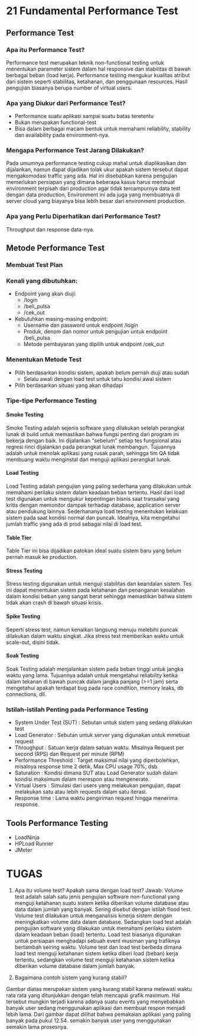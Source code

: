 # 21 Fundamental Performance Test

## Performance Test

### Apa itu Performance Test?
Performance test merupakan teknik non-functional testing untuk menentukan parameter sistem dalam hal responsive dan stabilitas di bawah berbagai beban (load kerja). Performance testing mengukur kualitas atribut dari sistem seperti stabilitas, ketahanan, dan penggunaan resources. Hasil pengujian biasanya berupa number of virtual users.

### Apa yang Diukur dari Performance Test?
- Performance suatu aplikasi sampai suatu batas teretentu
- Bukan merupakan functional-test
- Bisa dalam berbagai macam bentuk untuk memahami reliability, stability dan availability pada environment-nya.

### Mengapa Performance Test Jarang Dilakukan?
Pada umumnya performance testing cukup mahal untuk diaplikasikan dan dijalankan, namun dapat dijadikan tolak ukur apakah sistem tersebut dapat mengakomodasi traffic yang ada. Hal ini disebabkan karena pengujian memerlukan persiapan yang dimana beberapa kasus harus membuat environment terpisah dari production agar tidak tercampurnya data test dengan data production, Environment ini ada juga yang membuatnya di server cloud yang biayanya bisa lebih besar dari environment production.

### Apa yang Perlu Diperhatikan dari Performance Test?
Throughput dan response data-nya.

## Metode Performance Test

### Membuat Test Plan
### Kenali yang dibutuhkan:
- Endpoint yang akan diuji:
  - /login
  - /beli_pulsa
  - /cek_out
- Kebutuhkan masing-masing endpoint:
  - Username dan password untuk endpoint /login
  - Produk, denom dan nomor untuk pengujian untuk endpoint /beli_pulsa
  - Metode pembayaran yang dipilih untuk endpoint /cek_out

### Menentukan Metode Test
- Pilih berdasarkan kondisi sistem, apakah belum pernah diuji atau sudah
  - Selalu awali dengan load test untuk tahu kondisi awal sistem
- Pilih berdasarkan situasi yang akan dihadapi

### Tipe-tipe Performance Testing
#### Smoke Testing
Smoke Testing adalah sejenis software yang dilakukan setelah perangkat lunak di build untuk memastikan bahwa fungsi penting dari program ini bekerja dengan baik. Ini dijalankan “sebelum” setiap tes fungsional atau regresi rinci dijalankan pada perangkat lunak membangun. Tujuannya adalah untuk menolak aplikasi yang rusak parah, sehingga tim QA tidak membuang waktu menginstal dan menguji aplikasi perangkat lunak.

#### Load Testing  
Load Testing adalah pengujian yang paling sederhana yang dilakukan untuk memahami perilaku sistem dalam keadaan beban tertentu. Hasil dari load test digunakan untuk mengukur kepentingan bisnis saat transaksi yang kritis dengan memonitor dampak terhadap database, application server atau pendukung lainnya.
Sederhananya load testing menentukan kelakuan sistem pada saat kondisi normal dan puncak. Idealnya, kita mengetahui jumlah traffic yang ada di prod sebagai nilai di load test.

#### Table Tier
Table Tier ini bisa dijadikan patokan ideal suatu sistem baru yang belum pernah masuk ke production.

#### Stress Testing
Stress testing digunakan untuk menguji stabilitas dan keandalan sistem. Tes ini dapat menentukan sistem pada ketahanan dan penanganan kesalahan dalam kondisi beban yang sangat berat sehingga memastikan bahwa sistem tidak akan crash di bawah situasi krisis.

#### Spike Testing
Seperti stress test, namun kenaikan langsung menuju melebihi puncak dilakukan dalam waktu singkat. Jika stress test memberikan waktu untuk scale-out, disini tidak.

#### Soak Testing
Soak Testing adalah menjalankan sistem pada beban tinggi untuk jangka waktu yang lama. Tujuannya adalah untuk mengetahui reliability ketika dalam tekanan di bawah puncak dalam jangka panjang (>=1 jam) serta mengetahui apakah terdapat bug pada race condition, memory leaks, db connections, dll.

### Istilah-istilah Penting pada Performance Testing
- System Under Test (SUT) : Sebutan untuk sistem yang sedang dilakukan test
- Load Generator : Sebutan untuk server yang digunakan untuk mmebuat request
- Throughput : Satuan kerja dalam satuan waktu. Misalnya Request per second (RPS) dan Request per minute (RPM)
- Performance Threshold : Target maksimal nilai yang diperbolehkan, misalnya response time 2 detik, Max CPU usage 70%, dsb
- Saturation : Kondisi dimana SUT atau Load Generator sudah dalam kondisi maksimum dalam merespon atau mengenerate.
- Virtual Users : Simulasi dari users yang melakukan pengujian, dapat melakukan satu atau lebih requests dalam satu iterasi.
- Response time : Lama waktu pengiriman request hingga menerima response.

## Tools Performance Testing
- LoadNinja
- HPLoad Runner
- JMeter

# TUGAS
1. Apa itu volume test? Apakah sama dengan load test?
Jawab: Volume test adalah salah satu jenis pengujian software non-functional yang menguji ketahanan suatu sistem ketika diberikan volume database atau data dalam jumlah yang banyak. Sering disebut dengan istilah flood test. Volume test dilakukan untuk menganalisis kinerja sistem dengan meningkatkan volume data dalam database. Sedangkan load test adalah pengujian software yang dilakukan untuk memahami perilaku sistem dalam keadaan beban (load) tertentu. Load test biasanya digunakan untuk persiapan menghadapi sebuah event musiman yang trafiknya bertambah seiring waktu. 
Volume test dan load test berbeda dimana load test menguji ketahanan sistem ketika diberi load (beban) kerja tertentu, sedangkan volume test menguji ketahanan sistem ketika diberikan volume database dalam jumlah banyak.

2. Bagaimana contoh sistem yang kurang stabil?

Gambar diatas merupakan sistem yang kurang stabil karena melewati waktu rata rata yang ditunjukkan dengan telah mencapai grafik maximum. Hal tersebut mungkin terjadi karena adanya suatu events yang menyebabkan banyak user sedang menggunakan aplikasi dan membuat respon menjadi lebih lama. Dari gambar dapat dilihat bahwa pemakaian aplikasi yang paling banyak pada pukul 12.54. semakin banyak user yang menggunakan semakin lama prosesnya.

